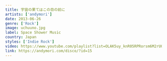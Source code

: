 ```yaml
---
title: 宇宙の果てはこの目の前に
artists: ['andymori']
date: 2013-06-26
genre: ['Rock']
image: uchuuno.jpg
label: Space Shower Music
country: Japan
styles: ['Indie Rock']
video: https://www.youtube.com/playlist?list=OLAK5uy_knR05RPRorsm6M2rUQYODzhONSIn8tMdQ
link: https://andymori.com/disco/?id=15
---
```

